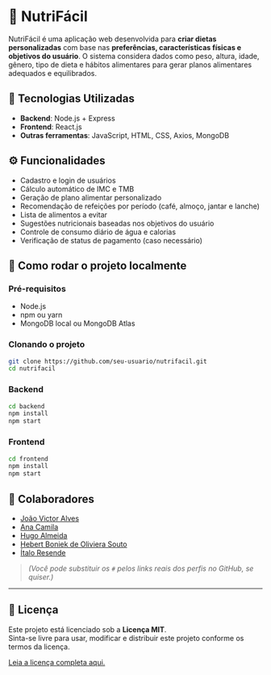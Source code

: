 # 🥗 NutriFácil

NutriFácil é uma aplicação web desenvolvida para **criar dietas personalizadas** com base nas **preferências, características físicas e objetivos do usuário**. O sistema considera dados como peso, altura, idade, gênero, tipo de dieta e hábitos alimentares para gerar planos alimentares adequados e equilibrados.

## 🚀 Tecnologias Utilizadas

- **Backend**: Node.js + Express
- **Frontend**: React.js
- **Outras ferramentas**: JavaScript, HTML, CSS, Axios, MongoDB

## ⚙️ Funcionalidades

- Cadastro e login de usuários
- Cálculo automático de IMC e TMB
- Geração de plano alimentar personalizado
- Recomendação de refeições por período (café, almoço, jantar e lanche)
- Lista de alimentos a evitar
- Sugestões nutricionais baseadas nos objetivos do usuário
- Controle de consumo diário de água e calorias
- Verificação de status de pagamento (caso necessário)

## 🧪 Como rodar o projeto localmente

### Pré-requisitos

- Node.js
- npm ou yarn
- MongoDB local ou MongoDB Atlas

### Clonando o projeto

```bash
git clone https://github.com/seu-usuario/nutrifacil.git
cd nutrifacil
```

### Backend

```bash
cd backend
npm install
npm start
```
### Frontend

```bash
cd frontend
npm install
npm start
```

## 👥 Colaboradores

- [João Victor Alves](#)
- [Ana Camila](#)
- [Hugo Almeida](#)
- [Hebert Boniek de Oliviera Souto](#)
- [Ítalo Resende](#)

> *(Você pode substituir os `#` pelos links reais dos perfis no GitHub, se quiser.)*

---

## 📄 Licença

Este projeto está licenciado sob a **Licença MIT**.  
Sinta-se livre para usar, modificar e distribuir este projeto conforme os termos da licença.

[Leia a licença completa aqui.](https://opensource.org/licenses/MIT)

